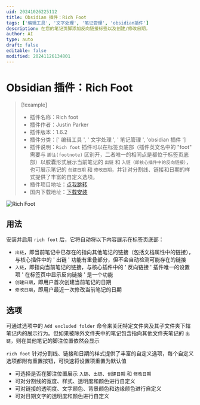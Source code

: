 ```yaml
---
uid: 20241026225112
title: Obsidian 插件：Rich Foot
tags: ['编辑工具', '文字处理', '笔记管理', 'obsidian插件']
description: 在您的笔记页脚添加反向链接标签以及创建/修改日期。
author: AI
type: auto
draft: false
editable: false
modified: 20241126134801
---
```


# Obsidian 插件：Rich Foot

> [!example]
> - 插件名称：Rich foot
> - 插件作者：Justin Parker
> - 插件版本：1.6.2
> - 插件分类：[' 编辑工具 ', ' 文字处理 ', ' 笔记管理 ', 'obsidian 插件 ']
> - 插件说明：`Rich foot` 插件可以在标签页底部（插件英文名中的 "foot" 需要与 `脚注(footnote)` 区别开，二者唯一的相同点是都位于标签页底部）以胶囊形式展示当前笔记的 `出链` 和 `入链（即核心插件中的反向链接）`，也可展示笔记的 `创建日期` 和 `修改日期`，并针对分割线、链接和日期的样式提供了丰富的自定义选项。
> - 插件项目地址：[点我跳转](https://github.com/jparkerweb/rich-foot)
> - 国内下载地址：[下载安装](https://pkmer.cn/products/plugin/pluginMarket/?rich%20foot)

![Rich Foot](https://cdn.pkmer.cn/covers/rich-foot.jpeg!pkmer)

## 用法

安装并启用 `rich foot` 后，它将自动将以下内容展示在标签页底部：

- `出链`，即当前笔记中已存在的指向其他笔记的链接（包括文档属性中的链接），与核心插件中的 ' 出链 ' 功能有重叠部分，但不会自动检测可能存在的链接
- `入链`，即指向当前笔记的链接，与核心插件中的 ' 反向链接 ' 插件唯一的设置项 ' 在标签页中显示反向链接 ' 是一个功能
- `创建日期`，即用户首次创建当前笔记的日期
- `修改日期`，即用户最近一次修改当前笔记的日期

## 选项

可通过选项中的 `Add excluded folder` 命令来关闭特定文件夹及其子文件夹下辖笔记内的展示行为。但如果被除外文件夹中的笔记包含指向其他文件夹笔记的 `出链`，则在其他笔记的脚注位置依然会显示

`rich foot` 针对分割线、链接和日期的样式提供了丰富的自定义选项，每个自定义选项都附有重置按钮，可快速将设置项重置为默认值

- 可选择是否在脚注位置展示 `入链`、`出链`、`创建日期` 和 `修改日期`
- 可对分割线的宽度、样式、透明度和颜色进行自定义
- 可对链接的透明度、文字颜色、背景颜色和边缘颜色进行自定义
- 可对日期文字的透明度和颜色进行自定义